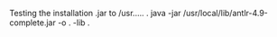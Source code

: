 Testing the installation
.jar to /usr.....
. java -jar /usr/local/lib/antlr-4.9-complete.jar -o . -lib .
